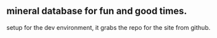 ## mineral database for fun and good times. ##

setup for the dev environment, it grabs the repo for the site from github.
